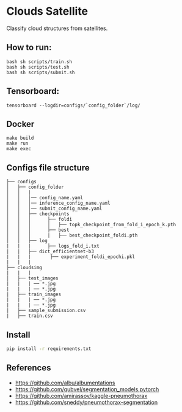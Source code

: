 # Clouds Satellite
Classify cloud structures from satellites.
## How to run:
```
bash sh scripts/train.sh
bash sh scripts/test.sh
bash sh scripts/submit.sh
```
## Tensorboard:
```
tensorboard --logdir=configs/`config_folder`/log/
```
## Docker
```
make build
make run
make exec
```
## Configs file structure
    ├── configs
    │   ├── config_folder
    │   │   |
    │   │   │── config_name.yaml
    │   │   │── inference_config_name.yaml
    │   │   │── submit_config_name.yaml
    │   │   ├── checkpoints
    │   │   │      ├── foldi
    │   │   │      │   ├── topk_checkpoint_from_fold_i_epoch_k.pth 
    │   │   │      ├── best
    │   │   │      |   ├── best_checkpoint_foldi.pth
    │   │   ├── log
    |   |   |      ├── logs_fold_i.txt
    |   |   ├── dict_efficientnet-b3
    |   |   |       ├── experiment_foldi_epochi.pkl
    |   |   |   
    ├── cloudsimg
    |   |   |
    │   ├── test_images
    |   |   | ── *.jpg
    |   |   | ── *.jpg
    |   ├── train_images
    |   |   | ── *.jpg
    |   |   | ── *.jpg
    |   ├── sample_submission.csv
    |   ├── train.csv
## Install
```bash
pip install -r requirements.txt
```
## References
* https://github.com/albu/albumentations
* https://github.com/qubvel/segmentation_models.pytorch
* https://github.com/amirassov/kaggle-pneumothorax
* https://github.com/sneddy/pneumothorax-segmentation
